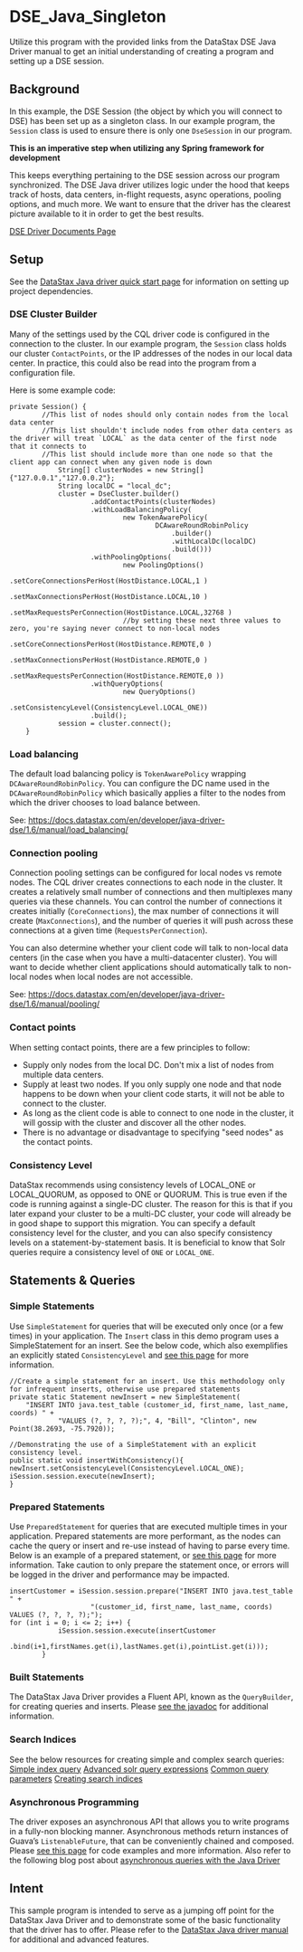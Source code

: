 # DSE_Java_Singleton
Utilize this program with the provided links from the DataStax DSE Java Driver manual to get an initial understanding of creating a program and setting up a DSE session.

## Background
In this example, the DSE Session (the object by which you will connect to DSE) has been set up as a singleton class. In our example program, the `Session` class is used to ensure there is only one `DseSession` in our program. 

**This is an imperative step when utilizing any Spring framework for development**

This keeps everything pertaining to the DSE session across our program synchronized. The DSE Java driver utilizes logic under the hood that keeps track of hosts, data centers, in-flight requests, async operations, pooling options, and much more. We want to ensure that the driver has the clearest picture available to it in order to get the best results.

[DSE Driver Documents Page](https://docs.datastax.com/en/developer/java-driver-dse/1.6/)

## Setup
See the [DataStax Java driver quick start page](https://docs.datastax.com/en/developer/java-driver-dse/1.6/manual/) for information on setting up project dependencies.

### DSE Cluster Builder
Many of the settings used by the CQL driver code is configured in the connection to the cluster. In our example program, the `Session` class holds our cluster `ContactPoints`, or the IP addresses of the nodes in our local data center. In practice, this could also be read into the program from a configuration file. 

Here is some example code:
```
private Session() {
        //This list of nodes should only contain nodes from the local data center
        //This list shouldn't include nodes from other data centers as the driver will treat `LOCAL` as the data center of the first node that it connects to
        //This list should include more than one node so that the client app can connect when any given node is down
            String[] clusterNodes = new String[]{"127.0.0.1","127.0.0.2"};
            String localDC = "local_dc";
            cluster = DseCluster.builder()
                    .addContactPoints(clusterNodes)
                    .withLoadBalancingPolicy(
                            new TokenAwarePolicy(
                                    DCAwareRoundRobinPolicy
                                        .builder()
                                        .withLocalDc(localDC)
                                        .build()))
                    .withPoolingOptions(
                            new PoolingOptions()
                            .setCoreConnectionsPerHost(HostDistance.LOCAL,1 )
                            .setMaxConnectionsPerHost(HostDistance.LOCAL,10 )
                            .setMaxRequestsPerConnection(HostDistance.LOCAL,32768 )
                            //by setting these next three values to zero, you're saying never connect to non-local nodes
                            .setCoreConnectionsPerHost(HostDistance.REMOTE,0 )
                            .setMaxConnectionsPerHost(HostDistance.REMOTE,0 )
                            .setMaxRequestsPerConnection(HostDistance.REMOTE,0 ))
                    .withQueryOptions(
                            new QueryOptions()
                            .setConsistencyLevel(ConsistencyLevel.LOCAL_ONE))
                    .build();
            session = cluster.connect();
    }
```

### Load balancing
The default load balancing policy is `TokenAwarePolicy` wrapping `DCAwareRoundRobinPolicy`.  You can configure the DC name used in the `DCAwareRoundRobinPolicy` which basically applies a filter to the nodes from which the driver chooses to load balance between.

See: https://docs.datastax.com/en/developer/java-driver-dse/1.6/manual/load_balancing/

### Connection pooling
Connection pooling settings can be configured for local nodes vs remote nodes.  The CQL driver creates connections to each node in the cluster.  It creates a relatively small number of connections and then multiplexes many queries via these channels.  You can control the number of connections it creates initially (`CoreConnections`), the max number of connections it will create (`MaxConnections`), and the number of queries it will push across these connections at a given time (`RequestsPerConnection`).

You can also determine whether your client code will talk to non-local data centers (in the case when you have a multi-datacenter cluster).  You will want to decide whether client applications should automatically talk to non-local nodes when local nodes are not accessible.

See: https://docs.datastax.com/en/developer/java-driver-dse/1.6/manual/pooling/

### Contact points
When setting contact points, there are a few principles to follow:
* Supply only nodes from the local DC.  Don't mix a list of nodes from multiple data centers.
* Supply at least two nodes.  If you only supply one node and that node happens to be down when your client code starts, it will not be able to connect to the cluster.
* As long as the client code is able to connect to one node in the cluster, it will gossip with the cluster and discover all the other nodes.
* There is no advantage or disadvantage to specifying "seed nodes" as the contact points.

### Consistency Level
DataStax recommends using consistency levels of LOCAL_ONE or LOCAL_QUORUM, as opposed to ONE or QUORUM.  This is true even if the code is running against a single-DC cluster.  The reason for this is that if you later expand your cluster to be a multi-DC cluster, your code will already be in good shape to support this migration.
You can specify a default consistency level for the cluster, and you can also specify consistency levels on a statement-by-statement basis.
It is beneficial to know that Solr queries require a consistency level of `ONE` or `LOCAL_ONE`.

## Statements & Queries
### Simple Statements
Use `SimpleStatement` for queries that will be executed only once (or a few times) in your application. The `Insert` class in this demo program uses a SimpleStatement for an insert. See the below code, which also exemplifies an explicitly stated `ConsistencyLevel` and [see this page](https://docs.datastax.com/en/developer/java-driver-dse/1.6/manual/statements/simple/) for more information.
```
//Create a simple statement for an insert. Use this methodology only for infrequent inserts, otherwise use prepared statements
private static Statement newInsert = new SimpleStatement(
    "INSERT INTO java.test_table (customer_id, first_name, last_name, coords) " +
            "VALUES (?, ?, ?, ?);", 4, "Bill", "Clinton", new Point(38.2693, -75.7920));
            
//Demonstrating the use of a SimpleStatement with an explicit consistency level.
public static void insertWithConsistency(){
newInsert.setConsistencyLevel(ConsistencyLevel.LOCAL_ONE);
iSession.session.execute(newInsert);
}
```   

### Prepared Statements
Use `PreparedStatement` for queries that are executed multiple times in your application. Prepared statements are more performant, as the nodes can cache the query or insert and re-use instead of having to parse every time. Below is an example of a prepared statement, or [see this page](https://docs.datastax.com/en/developer/java-driver-dse/1.6/manual/statements/prepared/) for more information. Take caution to only prepare the statement once, or errors will be logged in the driver and performance may be impacted.
```
insertCustomer = iSession.session.prepare("INSERT INTO java.test_table " +
                    "(customer_id, first_name, last_name, coords) VALUES (?, ?, ?, ?);");
for (int i = 0; i <= 2; i++) {
            iSession.session.execute(insertCustomer
                            .bind(i+1,firstNames.get(i),lastNames.get(i),pointList.get(i)));
        }
```

### Built Statements
The DataStax Java Driver provides a Fluent API, known as the `QueryBuilder`, for creating queries and inserts. Please [see the javadoc](https://docs.datastax.com/en/drivers/java-dse/1.6/com/datastax/driver/core/querybuilder/QueryBuilder.html) for additional information.

### Search Indices
See the below resources for creating simple and complex search queries:
[Simple index query](https://docs.datastax.com/en/dse/5.1/dse-admin/datastax_enterprise/search/siQuerySyntax.html#siQuerySyntax__siSimpleExpression)
[Advanced solr query expressions](https://docs.datastax.com/en/dse/5.1/dse-admin/datastax_enterprise/search/siQuerySyntax.html#queriesJSON)
[Common query parameters](https://wiki.apache.org/solr/CommonQueryParameters)
[Creating search indices](https://docs.datastax.com/en/dse/5.1/cql/cql/cql_reference/cql_commands/cqlCreateSearchIndex.html)

### Asynchronous Programming
The driver exposes an asynchronous API that allows you to write programs in a fully-non blocking manner. Asynchronous methods return instances of Guava’s `ListenableFuture`, that can be conveniently chained and composed. Please [see this page](https://docs.datastax.com/en/developer/java-driver-dse/1.6/manual/async/) for code examples and more information. Also refer to the following blog post about [asynchronous queries with the Java Driver](https://www.datastax.com/dev/blog/java-driver-async-queries)

## Intent
This sample program is intended to serve as a jumping off point for the DataStax Java Driver and to demonstrate some of the basic functionality that the driver has to offer. Please refer to the [DataStax Java driver manual](https://docs.datastax.com/en/developer/java-driver-dse/1.6/manual/) for additional and advanced features. 
